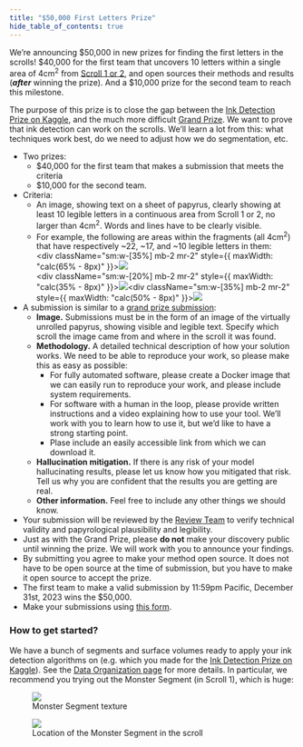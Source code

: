 ```yaml
---
title: "$50,000 First Letters Prize"
hide_table_of_contents: true
---
```


<head>
  <html data-theme="dark" />

  <meta
    name="description"
    content="A $1,000,000+ machine learning and computer vision competition"
  />

  <meta property="og:type" content="website" />
  <meta property="og:url" content="https://scrollprize.org" />
  <meta property="og:title" content="Vesuvius Challenge" />
  <meta
    property="og:description"
    content="A $1,000,000+ machine learning and computer vision competition"
  />
  <meta
    property="og:image"
    content="https://scrollprize.org/img/social/opengraph.jpg"
  />

  <meta property="twitter:card" content="summary_large_image" />
  <meta property="twitter:url" content="https://scrollprize.org" />
  <meta property="twitter:title" content="Vesuvius Challenge" />
  <meta
    property="twitter:description"
    content="A $1,000,000+ machine learning and computer vision competition"
  />
  <meta
    property="twitter:image"
    content="https://scrollprize.org/img/social/opengraph.jpg"
  />
</head>

We’re announcing $50,000 in new prizes for finding the first letters in the scrolls! $40,000 for the first team that uncovers 10 letters within a single area of 4cm<sup>2</sup> from [Scroll 1 or 2](data), and open sources their methods and results (***after*** winning the prize). And a $10,000 prize for the second team to reach this milestone.

The purpose of this prize is to close the gap between the [Ink Detection Prize on Kaggle](ink_detection), and the much more difficult [Grand Prize](grand_prize). We want to prove that ink detection can work on the scrolls. We’ll learn a lot from this: what techniques work best, do we need to adjust how we do segmentation, etc.

* Two prizes:
  * $40,000 for the first team that makes a submission that meets the criteria
  * $10,000 for the second team.
* Criteria:
    * An image, showing text on a sheet of papyrus, clearly showing at least 10 legible letters in a continuous area from Scroll 1 or 2, no larger than 4cm<sup>2</sup>. Words and lines have to be clearly visible.
    * For example, the following are areas within the fragments (all 4cm<sup>2</sup>) that have respectively ~22, ~17, and ~10 legible letters in them: <div className="flex flex-wrap max-w-[500px]"><div className="sm:w-[35%] mb-2 mr-2" style={{ maxWidth: "calc(65% - 8px)" }}><img src="/img/first-letters/1.png" className="w-[100%]"/></div><div className="sm:w-[20%] mb-2 mr-2" style={{ maxWidth: "calc(35% - 8px)" }}><img src="/img/first-letters/2.png" className="w-[100%]"/></div><div className="sm:w-[35%] mb-2 mr-2" style={{ maxWidth: "calc(50% - 8px)" }}><img src="/img/first-letters/3.png" className="w-[100%]"/></div></div>
* A submission is similar to a [grand prize submission](https://scrollprize.org/grand_prize#submitting-your-result):
    * **Image.** Submissions must be in the form of an image of the virtually unrolled papyrus, showing visible and legible text. Specify which scroll the image came from and where in the scroll it was found.
    * **Methodology.** A detailed technical description of how your solution works. We need to be able to reproduce your work, so please make this as easy as possible:
        * For fully automated software, please create a Docker image that we can easily run to reproduce your work, and please include system requirements.
        * For software with a human in the loop, please provide written instructions and a video explaining how to use your tool. We’ll work with you to learn how to use it, but we’d like to have a strong starting point.
        * Plase include an easily accessible link from which we can download it.
    * **Hallucination mitigation.** If there is any risk of your model hallucinating results, please let us know how you mitigated that risk. Tell us why you are confident that the results you are getting are real.
    * **Other information.** Feel free to include any other things we should know.
* Your submission will be reviewed by the [Review Team](https://scrollprize.org/grand_prize#review-process) to verify technical validity and papyrological plausibility and legibility.
* Just as with the Grand Prize, please **do not** make your discovery public until winning the prize. We will work with you to announce your findings.
* By submitting you agree to make your method open source. It does not have to be open source at the time of submission, but you have to make it open source to accept the prize.
* The first team to make a valid submission by 11:59pm Pacific, December 31st, 2023 wins the $50,000.
* Make your submissions using [this form](https://forms.gle/s6f656m3KSTWkAtN8).

### How to get started?

We have a bunch of segments and surface volumes ready to apply your ink detection algorithms on (e.g. which you made for the [Ink Detection Prize on Kaggle](ink_detection)). See the [Data Organization page](data_organization) for more details. In particular, we recommend you trying out the Monster Segment (in Scroll 1), which is huge:

<figure>
  <img src="/img/first-letters/Scroll1_wrap_recto_smaller.png" className="w-[100%]"/>
  <figcaption className="mt-0">Monster Segment texture</figcaption>
</figure>

<figure>
  <img src="/img/first-letters/monster_slices.png" className="w-[100%]"/>
  <figcaption className="mt-0">Location of the Monster Segment in the scroll</figcaption>
</figure>
